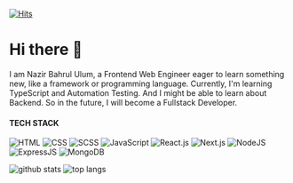[![Hits](https://hits.seeyoufarm.com/api/count/incr/badge.svg?url=https%3A%2F%2Fgithub.com%2Fdevnazir%2Fhit-counter&count_bg=%2379C83D&title_bg=%23555555&icon=reverbnation.svg&icon_color=%23CBCF44&title=hits&edge_flat=false)](https://hits.seeyoufarm.com)

# Hi there 👋
I am Nazir Bahrul Ulum, a Frontend Web Engineer eager to learn something new, like a framework or programming language. Currently, I'm learning TypeScript and Automation Testing. And I might be able to learn about Backend. So in the future, I  will become a Fullstack Developer.

#### TECH STACK

![HTML](https://img.shields.io/badge/-HTML-brightgreen)
![CSS](https://img.shields.io/badge/-CSS-yellowgreen)
![SCSS](https://img.shields.io/badge/-SCSS-pink)
![JavaScript](https://img.shields.io/badge/-JavaScript-orange)
![React.js](https://img.shields.io/badge/-React.js-lightgrey)
![Next.js](https://img.shields.io/badge/-Next.js-yellow)
![NodeJS](https://img.shields.io/badge/-NodeJS-green)
![ExpressJS](https://img.shields.io/badge/-ExpressJS-red)
![MongoDB](https://img.shields.io/badge/-MongoDB-purple)


![github stats](https://github-readme-stats.vercel.app/api?username=devnazir&show_icons=true)
![top langs](https://github-readme-stats.vercel.app/api/top-langs/?username=devnazir&theme=vue)
